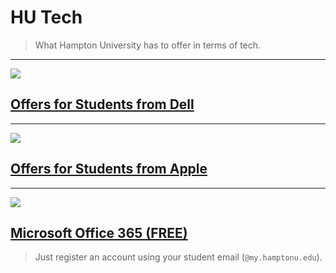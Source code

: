 # HU Tech

> What Hampton University has to offer in terms of tech.

---

![](http://www.brookdalecc.edu/images/college-store/DELL_U.jpg)

## [Offers for Students from Dell](http://www.dell.com/us/eep/p/?cs=2236&scat=root&link_number=126411079&c=us&l=en&s=eep&dgc=MS&cid=269776&lid=5006762)

---

![](http://cancomuk.com/wp-content/uploads/2015/02/apple-courses.jpg)

## [Offers for Students from Apple](http://store.apple.com/us/browse/campaigns/education_pricing)

---

![](http://winsupersite.com/site-files/winsupersite.com/files/imagecache/large_img/uploads/2013/05/offline-hero.jpg)

## [Microsoft Office 365 (FREE)](http://www.office.com/getoffice365)

> Just register an account using your student email (`@my.hamptonu.edu`).
